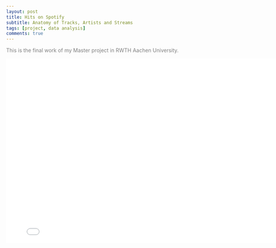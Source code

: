 ```yaml
---
layout: post
title: Hits on Spotify
subtitle: Anatomy of Tracks, Artists and Streams
tags: [project, data analysis]
comments: true
---
```

<font color=gray>This is the final work of my Master project in RWTH Aachen University.</font>  

<iframe src="/assets/final_report_master_project.pdf#toolbar=0" style="width:800px; height:500px;" frameborder="0"></iframe>
